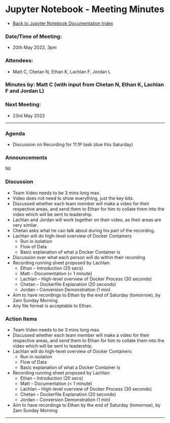 # Jupyter Notebook - Meeting Minutes

- [Back to Jupyter Notebook Documentation Index](../Index.md)

### Date/Time of Meeting:

- 20th May 2022, 3pm

### Attendees:

- Matt C, Chetan N, Ethan K, Lachlan F, Jordan L

### Minutes by: Matt C (with input from Chetan N, Ethan K, Lachlan F and Jordan L)

### Next Meeting:

- 23rd May 2022

---

### Agenda

- Discussion on Recording for 11.1P task (due this Saturday)

### Announcements

Nil

### Discussion

- Team Video needs to be 3 mins long max.
- Video does not need to show everything, just the key bits.
- Discussed whether each team member will make a video for their respective areas, and send them to
  Ethan for him to collate them into the video which will be sent to leadership.
- Lachlan and Jordan will work together on their video, as their areas are very similar.
- Chetan asks what he can talk about during his part of the recording.
- Lachlan will do high-level overview of Docker Containers
  - Run in isolation
  - Flow of Data
  - Basic explanation of what a Docker Container is
- Discussion over what each person will do within their recording
- Recording running sheet proposed by Lachlan:
  - Ethan – Introduction (20 secs)
  - Matt – Documentation (< 1 minute)
  - Lachlan – High-level overview of Docker Process (30 seconds)
  - Chetan – Dockerfile Explanation (20 seconds)
  - Jordan – Conversion Demonstration (1 min)
- Aim to have recordings to Ethan by the end of Saturday (tomorrow), by 2am Sunday Morning
- Any file format is acceptable to Ethan.

### Action Items

- Team Video needs to be 3 mins long max.
- Discussed whether each team member will make a video for their respective areas, and send them to
  Ethan for him to collate them into the video which will be sent to leadership.
- Lachlan will do high-level overview of Docker Containers
  - Run in isolation
  - Flow of Data
  - Basic explanation of what a Docker Container is
- Recording running sheet proposed by Lachlan:
  - Ethan – Introduction (20 secs)
  - Matt – Documentation (< 1 minute)
  - Lachlan – High-level overview of Docker Process (30 seconds)
  - Chetan – Dockerfile Explanation (20 seconds)
  - Jordan – Conversion Demonstration (1 min)
- Aim to have recordings to Ethan by the end of Saturday (tomorrow), by 2am Sunday Morning

---

